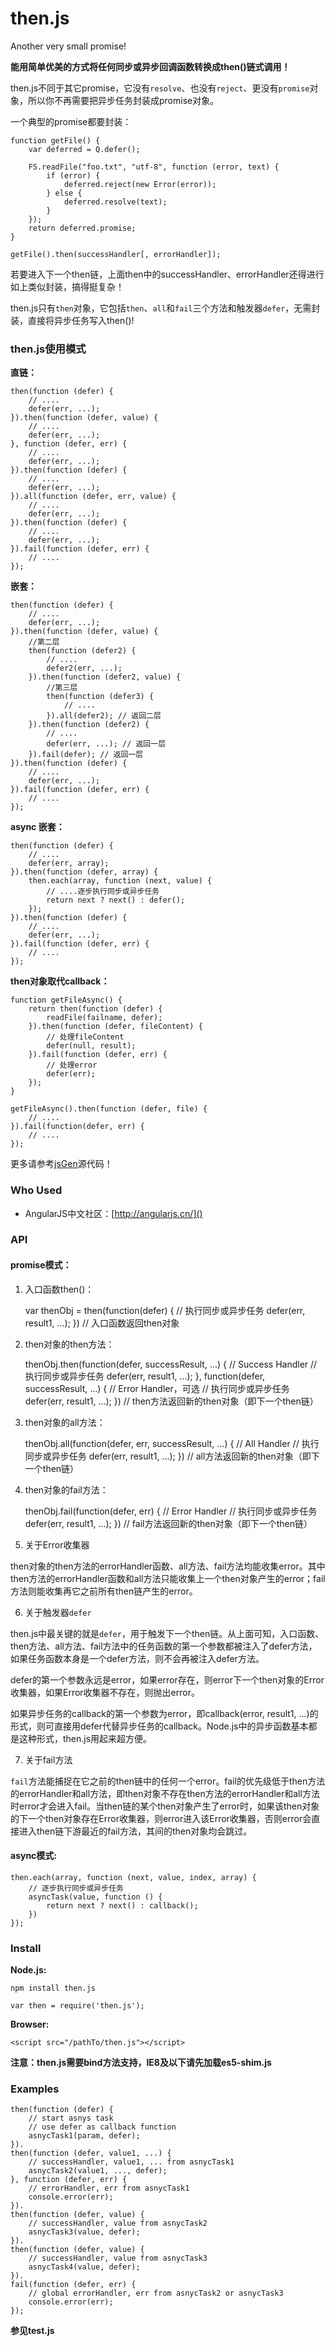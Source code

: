 then.js
====
Another very small promise!

**能用简单优美的方式将任何同步或异步回调函数转换成then()链式调用！**

then.js不同于其它promise，它没有`resolve`、也没有`reject`、更没有`promise`对象，所以你不再需要把异步任务封装成promise对象。

一个典型的promise都要封装：

    function getFile() {
        var deferred = Q.defer();

        FS.readFile("foo.txt", "utf-8", function (error, text) {
            if (error) {
                deferred.reject(new Error(error));
            } else {
                deferred.resolve(text);
            }
        });
        return deferred.promise;
    }

    getFile().then(successHandler[, errorHandler]);

若要进入下一个then链，上面then中的successHandler、errorHandler还得进行如上类似封装，搞得挺复杂！

then.js只有`then`对象，它包括`then`、`all`和`fail`三个方法和触发器`defer`，无需封装，直接将异步任务写入then()!

### then.js使用模式

**直链：**

    then(function (defer) {
        // ....
        defer(err, ...);
    }).then(function (defer, value) {
        // ....
        defer(err, ...);
    }, function (defer, err) {
        // ....
        defer(err, ...);
    }).then(function (defer) {
        // ....
        defer(err, ...);
    }).all(function (defer, err, value) {
        // ....
        defer(err, ...);
    }).then(function (defer) {
        // ....
        defer(err, ...);
    }).fail(function (defer, err) {
        // ....
    });


**嵌套：**

    then(function (defer) {
        // ....
        defer(err, ...);
    }).then(function (defer, value) {
        //第二层
        then(function (defer2) {
            // ....
            defer2(err, ...);
        }).then(function (defer2, value) {
            //第三层
            then(function (defer3) {
                // ....
            }).all(defer2); // 返回二层
        }).then(function (defer2) {
            // ....
            defer(err, ...); // 返回一层
        }).fail(defer); // 返回一层
    }).then(function (defer) {
        // ....
        defer(err, ...);
    }).fail(function (defer, err) {
        // ....
    });


**async 嵌套：**

    then(function (defer) {
        // ....
        defer(err, array);
    }).then(function (defer, array) {
        then.each(array, function (next, value) {
            // ....逐步执行同步或异步任务
            return next ? next() : defer();
        });
    }).then(function (defer) {
        // ....
        defer(err, ...);
    }).fail(function (defer, err) {
        // ....
    });

**then对象取代callback：**

    function getFileAsync() {
        return then(function (defer) {
            readFile(failname, defer);
        }).then(function (defer, fileContent) {
            // 处理fileContent
            defer(null, result);
        }).fail(function (defer, err) {
            // 处理error
            defer(err);
        });
    }

    getFileAsync().then(function (defer, file) {
        // ....
    }).fail(function(defer, err) {
        // ....
    });


更多请参考[jsGen](https://github.com/zensh/jsgen)源代码！



### Who Used

 + AngularJS中文社区：[http://angularjs.cn/]()


### API

#### promise模式：

1. 入口函数then()：

    var thenObj = then(function(defer) {
        // 执行同步或异步任务
        defer(err, result1, ...);
    })
    // 入口函数返回then对象

2. then对象的then方法：

    thenObj.then(function(defer, successResult, ...) {
        // Success Handler
        // 执行同步或异步任务
        defer(err, result1, ...);
    }, function(defer, successResult, ...) {
        // Error Handler，可选
        // 执行同步或异步任务
        defer(err, result1, ...);
    })
    // then方法返回新的then对象（即下一个then链）

3. then对象的all方法：

    thenObj.all(function(defer, err, successResult, ...) {
        // All Handler
        // 执行同步或异步任务
        defer(err, result1, ...);
    })
    // all方法返回新的then对象（即下一个then链）

4. then对象的fail方法：

    thenObj.fail(function(defer, err) {
        // Error Handler
        // 执行同步或异步任务
        defer(err, result1, ...);
    })
    // fail方法返回新的then对象（即下一个then链）

5. 关于Error收集器

  then对象的then方法的errorHandler函数、all方法、fail方法均能收集error。其中then方法的errorHandler函数和all方法只能收集上一个then对象产生的error；fail方法则能收集再它之前所有then链产生的error。

6. 关于触发器`defer`

  then.js中最关键的就是`defer`，用于触发下一个then链。从上面可知，入口函数、then方法、all方法、fail方法中的任务函数的第一个参数都被注入了defer方法，如果任务函数本身是一个defer方法，则不会再被注入defer方法。

  defer的第一个参数永远是error，如果error存在，则error下一个then对象的Error收集器，如果Error收集器不存在，则抛出error。

  如果异步任务的callback的第一个参数为error，即callback(error, result1, ...)的形式，则可直接用defer代替异步任务的callback。Node.js中的异步函数基本都是这种形式，then.js用起来超方便。

7. 关于fail方法

  `fail`方法能捕捉在它之前的then链中的任何一个error。fail的优先级低于then方法的errorHandler和all方法，即then对象不存在then方法的errorHandler和all方法时error才会进入fail。当then链的某个then对象产生了error时，如果该then对象的下一个then对象存在Error收集器，则error进入该Error收集器，否则error会直接进入then链下游最近的fail方法，其间的then对象均会跳过。

#### async模式:

    then.each(array, function (next, value, index, array) {
        // 逐步执行同步或异步任务
        asyncTask(value, function () {
            return next ? next() : callback();
        })
    });

### Install

**Node.js:**

    npm install then.js

    var then = require('then.js');

**Browser:**

    <script src="/pathTo/then.js"></script>

**注意：then.js需要bind方法支持，IE8及以下请先加载es5-shim.js**


### Examples

    then(function (defer) {
        // start asnys task
        // use defer as callback function
        asnycTask1(param, defer);
    }).
    then(function (defer, value1, ...) {
        // successHandler, value1, ... from asnycTask1
        asnycTask2(value1, ..., defer);
    }, function (defer, err) {
        // errorHandler, err from asnycTask1
        console.error(err);
    }).
    then(function (defer, value) {
        // successHandler, value from asnycTask2
        asnycTask3(value, defer);
    }).
    then(function (defer, value) {
        // successHandler, value from asnycTask3
        asnycTask4(value, defer);
    }).
    fail(function (defer, err) {
        // global errorHandler, err from asnycTask2 or asnycTask3
        console.error(err);
    });

**参见test.js**

